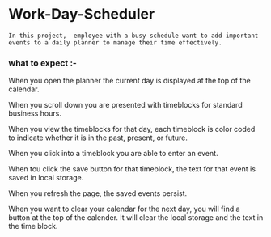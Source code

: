  # Work-Day-Scheduler

    In this project,  employee with a busy schedule want to add important events to a daily planner to manage their time effectively.
    


### what to expect :-

When you open the planner the current day is displayed at the top of the calendar.

When you scroll down you are presented with timeblocks for standard business hours.

When you view the timeblocks for that day, each timeblock is color coded to indicate whether it is in the past, present, or future.

When you click into a timeblock you are able to enter an event.

When tou click the save button for that timeblock, the text for that event is saved in local storage.

When you refresh the page, the saved events persist.

When you want to clear your calendar for the next day, you will find a button at the top of the calender. It will clear the local storage and the text in the time block.
